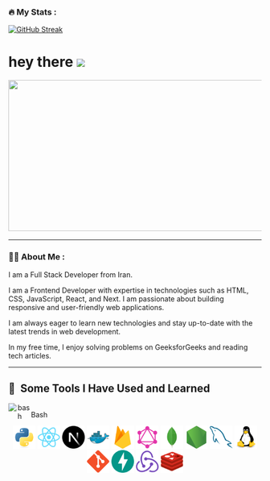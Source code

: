 

### :fire: My Stats :
[![GitHub Streak](http://github-readme-streak-stats.herokuapp.com?user=TheUs3rName&theme=dark&background=000000)](https://git.io/streak-stats)

<h1>
  hey there
  <img src="https://media.giphy.com/media/hvRJCLFzcasrR4ia7z/giphy.gif" width="30px"/>
</h1>

<div align="left">
  <img src="https://media.giphy.com/media/dWesBcTLavkZuG35MI/giphy.gif" width="600" height="300"/>
</div>

---

### :woman_technologist: About Me :
I am a Full Stack Developer from Iran.

I am a Frontend Developer with expertise in technologies such as HTML, CSS, JavaScript, React, and Next. I am passionate about building responsive and user-friendly web applications.

I am always eager to learn new technologies and stay up-to-date with the latest trends in web development.

In my free time, I enjoy solving problems on GeeksforGeeks and reading tech articles.


---

<h2> 🚀 &nbsp;Some Tools I Have Used and Learned</h2>
<div align="center">
  <div align="center" style="display: flex">
  <img src="https://cdn.jsdelivr.net/gh/devicons/devicon/icons/bash/bash-original.svg" alt="bash" width="45" height="45"/>
    <p>Bash</p>
  </div
  <img src="https://github.com/devicons/devicon/raw/v2.16.0/icons/javascript/javascript-original.svg" alt="javascript" width="45" height="45"/> 
  <img src="https://raw.githubusercontent.com/devicons/devicon/v2.16.0/icons/python/python-original.svg" alt="python" width="45" height="45" /> 
  <img src="https://github.com/devicons/devicon/raw/v2.16.0/icons/react/react-original.svg" alt="react.js" width="45" height="45" >
  <img src="https://github.com/devicons/devicon/raw/v2.16.0/icons/nextjs/nextjs-original.svg" alt="next.js" width="45" height="45" > 
  <img src="https://github.com/devicons/devicon/raw/v2.16.0/icons/docker/docker-original.svg" alt="docker" height="45"/> 
  <img src="https://github.com/devicons/devicon/raw/v2.16.0/icons/firebase/firebase-original.svg" alt="firebase" height="45" width="45" /> 
  <img src="https://github.com/devicons/devicon/raw/v2.16.0/icons/graphql/graphql-plain.svg" alt="graphql" height="45" width="45" />
  <img src="https://github.com/devicons/devicon/raw/v2.16.0/icons/mongodb/mongodb-original.svg" alt="mongodb" height="45" width="45"/>
  <img src="https://raw.githubusercontent.com/devicons/devicon/v2.16.0/icons/nodejs/nodejs-original.svg" alt="node.js" height="45" width="45" />
  <img src="https://github.com/devicons/devicon/raw/v2.16.0/icons/mysql/mysql-original.svg" alt="mysql" height="45" width="45" />
  <img src="https://github.com/devicons/devicon/raw/v2.16.0/icons/linux/linux-original.svg" alt="linux" height="45" width="45" />
  <img src="https://github.com/devicons/devicon/raw/v2.16.0/icons/git/git-original.svg" alt="git" height="45" width="45" />
  <img src="https://github.com/devicons/devicon/raw/v2.16.0/icons/fastapi/fastapi-original.svg" alt="fastapi" height="45" width="45" />
  <img src="https://github.com/devicons/devicon/raw/v2.16.0/icons/redux/redux-original.svg" alt="redux" height="45" width="45" />
  <img src="https://github.com/devicons/devicon/raw/v2.16.0/icons/redis/redis-original.svg" alt="redis" height="45" width="45" />


</div>


